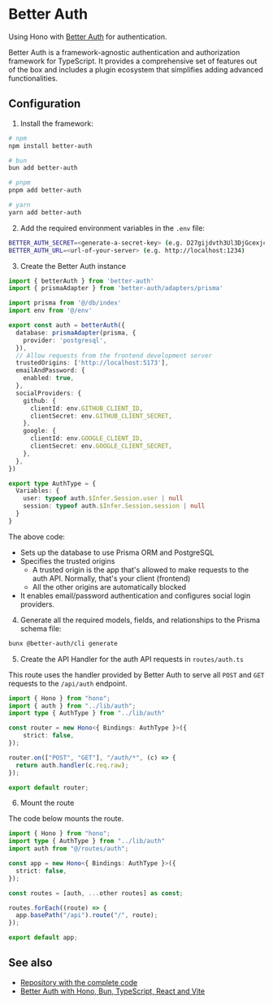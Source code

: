 # Better Auth

Using Hono with [Better Auth](http://better-auth.com/) for authentication.

Better Auth is a framework-agnostic authentication and authorization framework for TypeScript. It provides a comprehensive set of features out of the box and includes a plugin ecosystem that simplifies adding advanced functionalities.

## Configuration

1. Install the framework:

```sh
# npm
npm install better-auth

# bun
bun add better-auth

# pnpm
pnpm add better-auth

# yarn
yarn add better-auth
```

2. Add the required environment variables in the `.env` file:

```sh
BETTER_AUTH_SECRET=<generate-a-secret-key> (e.g. D27gijdvth3Ul3DjGcexjcFfgCHc8jWd)
BETTER_AUTH_URL=<url-of-your-server> (e.g. http://localhost:1234)
```

3. Create the Better Auth instance

```ts
import { betterAuth } from 'better-auth'
import { prismaAdapter } from 'better-auth/adapters/prisma'

import prisma from '@/db/index'
import env from '@/env'

export const auth = betterAuth({
  database: prismaAdapter(prisma, {
    provider: 'postgresql',
  }),
  // Allow requests from the frontend development server
  trustedOrigins: ['http://localhost:5173'],
  emailAndPassword: {
    enabled: true,
  },
  socialProviders: {
    github: {
      clientId: env.GITHUB_CLIENT_ID,
      clientSecret: env.GITHUB_CLIENT_SECRET,
    },
    google: {
      clientId: env.GOOGLE_CLIENT_ID,
      clientSecret: env.GOOGLE_CLIENT_SECRET,
    },
  },
})

export type AuthType = {
  Variables: {
    user: typeof auth.$Infer.Session.user | null
    session: typeof auth.$Infer.Session.session | null
  }
}
```

The above code:

- Sets up the database to use Prisma ORM and PostgreSQL
- Specifies the trusted origins
  - A trusted origin is the app that's allowed to make requests to the auth API. Normally, that's your client (frontend)
  - All the other origins are automatically blocked
- It enables email/password authentication and configures social login providers.

4. Generate all the required models, fields, and relationships to the Prisma schema file:

```sh
bunx @better-auth/cli generate
```

5. Create the API Handler for the auth API requests in `routes/auth.ts`

This route uses the handler provided by Better Auth to serve all `POST` and `GET` requests to the `/api/auth` endpoint.

```ts
import { Hono } from "hono";
import { auth } from "../lib/auth";
import type { AuthType } from "../lib/auth"

const router = new Hono<{ Bindings: AuthType }>({
    strict: false,
});

router.on(["POST", "GET"], "/auth/*", (c) => {
  return auth.handler(c.req.raw);
});

export default router;
```

6. Mount the route

The code below mounts the route.

```ts
import { Hono } from "hono";
import type { AuthType } from "../lib/auth"
import auth from "@/routes/auth";

const app = new Hono<{ Bindings: AuthType }>({
  strict: false,
});

const routes = [auth, ...other routes] as const;

routes.forEach((route) => {
  app.basePath("/api").route("/", route);
});

export default app;
```

## See also

- [Repository with the complete code](https://github.com/catalinpit/example-app/)
- [Better Auth with Hono, Bun, TypeScript, React and Vite](https://catalins.tech/better-auth-with-hono-bun-typescript-react-vite/)
